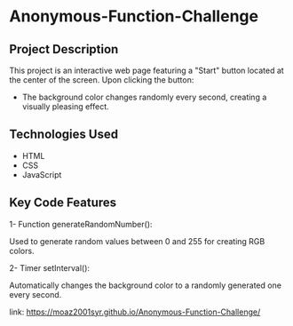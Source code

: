 # Anonymous-Function-Challenge
##   Project Description
This project is an interactive web page featuring a "Start" button located at the center of the screen. Upon clicking the button:

- The background color changes randomly every second, creating a visually pleasing effect.
## Technologies Used
- HTML
- CSS
- JavaScript
## Key Code Features
1- Function generateRandomNumber():

Used to generate random values between 0 and 255 for creating RGB colors.

2- Timer setInterval():

Automatically changes the background color to a randomly generated one every second.

link: https://moaz2001syr.github.io/Anonymous-Function-Challenge/
